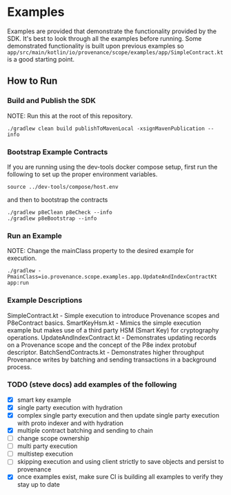 # Examples

Examples are provided that demonstrate the functionality provided by the SDK. It's best
to look through all the examples before running. Some demonstrated functionality is built upon
previous examples so `app/src/main/kotlin/io/provenance/scope/examples/app/SimpleContract.kt` is
a good starting point.

## How to Run

### Build and Publish the SDK

NOTE: Run this at the root of this repository.

```
./gradlew clean build publishToMavenLocal -xsignMavenPublication --info
```

### Bootstrap Example Contracts

If you are running using the dev-tools docker compose setup, first run the following to set up the proper environment variables.
```
source ../dev-tools/compose/host.env
```
and then to bootstrap the contracts

```
./gradlew p8eClean p8eCheck --info
./gradlew p8eBootstrap --info
```

### Run an Example

NOTE: Change the mainClass property to the desired example for execution.

```
./gradlew -PmainClass=io.provenance.scope.examples.app.UpdateAndIndexContractKt app:run
```

### Example Descriptions

SimpleContract.kt - Simple execution to introduce Provenance scopes and P8eContract basics.
SmartKeyHsm.kt - Mimics the simple execution example but makes use of a third party HSM (Smart Key) for cryptography operations.
UpdateAndIndexContract.kt - Demonstrates updating records on a Provenance scope and the concept of the P8e index protobuf descriptor.
BatchSendContracts.kt - Demonstrates higher throughput Provenance writes by batching and sending transactions in a background process.

### TODO (steve docs) add examples of the following
- [x] smart key example
- [x] single party execution with hydration
- [x] complex single party execution and then update single party execution with proto indexer and with hydration
- [x] multiple contract batching and sending to chain
- [ ] change scope ownership
- [ ] multi party execution
- [ ] multistep execution
- [ ] skipping execution and using client strictly to save objects and persist to provenance
- [x] once examples exist, make sure CI is building all examples to verify they stay up to date
